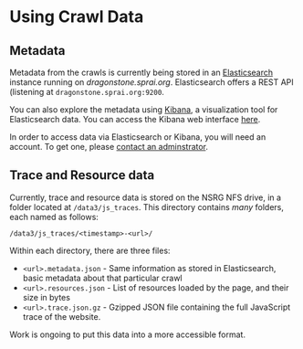 # Using Crawl Data

## Metadata

Metadata from the crawls is currently being stored in an
[Elasticsearch](https://www.elastic.co/) instance running on
_dragonstone.sprai.org_. Elasticsearch offers a REST API (listening at
`dragonstone.sprai.org:9200`.

You can also explore the metadata using
[Kibana](https://www.elastic.co/products/kibana), a visualization tool for
Elasticsearch data. You can access the Kibana web interface
[here](https://dragonstone.sprai.org:5601).

In order to access data via Elasticsearch or Kibana, you will need an account.
To get one, please [contact an adminstrator](mailto:pmurley2@illinois.edu).

## Trace and Resource data

Currently, trace and resource data is stored on the NSRG NFS drive, in a folder
located at `/data3/js_traces`. This directory contains _many_ folders, each
named as follows:
```
/data3/js_traces/<timestamp>-<url>/
```

Within each directory, there are three files:

* `<url>.metadata.json` - Same information as stored in Elasticsearch,
  basic metadata about that particular crawl
* `<url>.resources.json` - List of resources loaded by the page, and their
  size in bytes
* `<url>.trace.json.gz` - Gzipped JSON file containing the full JavaScript
  trace of the website.


Work is ongoing to put this data into a more accessible format. 
